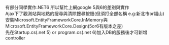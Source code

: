 有部分同學實作.NET6 所以幫忙上網google 5與6的差別與實作<BR>
Ajax下了觀測站與地點的搜尋與清除搜尋按鈕(但須打全部名稱 e.g:新北市or福山)
<BR>
安裝Microsoft.EntityFrameworkCore.InMemory與Microsoft.EntityFrameworkCore.Design(5or6有版本之差)
<BR>先在Startup.cs(.net 5) or program.cs(.net 6)加入DB的服務後才可新增controller
